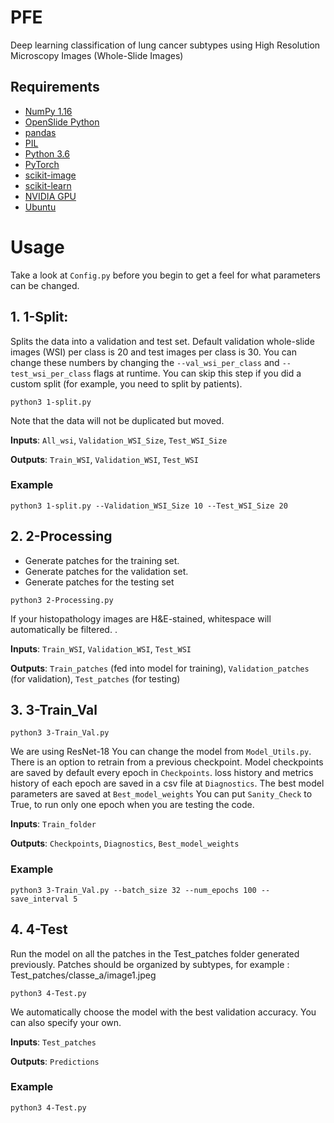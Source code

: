 # PFE

Deep learning classification of lung cancer subtypes using High Resolution Microscopy Images (Whole-Slide Images)

## Requirements

- [NumPy 1.16](https://numpy.org/)
- [OpenSlide Python](https://openslide.org/api/python/)
- [pandas](https://pandas.pydata.org/)
- [PIL](https://pillow.readthedocs.io/en/5.3.x/)
- [Python 3.6](https://www.python.org/downloads/release/python-360/)
- [PyTorch](https://pytorch.org/)
- [scikit-image](https://scikit-image.org/)
- [scikit-learn](https://scikit-learn.org/stable/install.html)
- [NVIDIA GPU](https://www.nvidia.com/en-us/)
- [Ubuntu](https://ubuntu.com/)

# Usage

Take a look at `Config.py` before you begin to get a feel for what parameters can be changed.

## 1. 1-Split:

Splits the data into a validation and test set. Default validation whole-slide images (WSI) per class is 20 and test images per class is 30. You can change these numbers by changing the `--val_wsi_per_class` and `--test_wsi_per_class` flags at runtime. You can skip this step if you did a custom split (for example, you need to split by patients).

```
python3 1-split.py
```

Note that the data will not be duplicated but moved.

**Inputs**: `All_wsi`, `Validation_WSI_Size`, `Test_WSI_Size` 

**Outputs**: `Train_WSI`, `Validation_WSI`, `Test_WSI`

### Example
```
python3 1-split.py --Validation_WSI_Size 10 --Test_WSI_Size 20
```

## 2. 2-Processing

- Generate patches for the training set.
- Generate patches for the validation set.
- Generate patches for the testing set

```
python3 2-Processing.py
```
If your histopathology images are H&E-stained, whitespace will automatically be filtered. .

**Inputs**: `Train_WSI`, `Validation_WSI`, `Test_WSI`

**Outputs**: `Train_patches` (fed into model for training), `Validation_patches` (for validation), `Test_patches` (for testing)

## 3. 3-Train_Val

```
python3 3-Train_Val.py
```

We are using ResNet-18 You can change the model from `Model_Utils.py`. There is an option to retrain from a previous checkpoint. Model checkpoints are saved by default every epoch in `Checkpoints`. loss history and metrics history of each epoch are saved in a csv file at `Diagnostics`. The best model parameters are saved at `Best_model_weights`
You can put `Sanity_Check` to True, to run only one epoch when you are testing the code.

**Inputs**: `Train_folder`

**Outputs**: `Checkpoints`, `Diagnostics`, `Best_model_weights`

### Example
```
python3 3-Train_Val.py --batch_size 32 --num_epochs 100 --save_interval 5
```

## 4. 4-Test

Run the model on all the patches in the Test_patches folder generated previously.
Patches should be organized by subtypes, for example : Test_patches/classe_a/image1.jpeg

```
python3 4-Test.py
```

We automatically choose the model with the best validation accuracy. You can also specify your own. 

**Inputs**: `Test_patches`

**Outputs**: `Predictions`

### Example
```
python3 4-Test.py
```